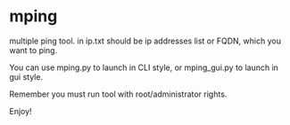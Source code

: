 # mping

multiple ping tool.
in ip.txt should be ip addresses list or FQDN, which you want to ping.

You can use mping.py to launch in CLI style, or mping_gui.py to launch in gui style.

Remember you must run tool with root/administrator rights.

Enjoy!
